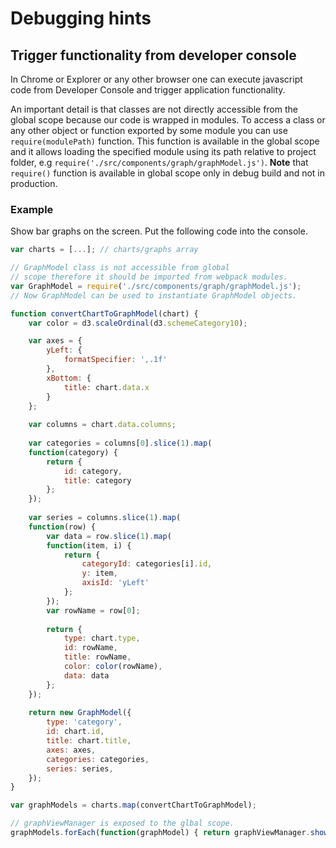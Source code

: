 # Debugging hints

## Trigger functionality from developer console

In Chrome or Explorer or any other browser one can execute javascript code from Developer Console and trigger application functionality.

An important detail is that classes are not directly accessible from the global scope because our code is wrapped in modules. To access a class or any other object or function exported by some module you can use `require(modulePath)` function. This function is available in the global scope and it allows loading the specified module using its path relative to project folder, e.g `require('./src/components/graph/graphModel.js')`. **Note** that `require()` function is available in global scope only in debug build and not in production.

### Example

Show bar graphs on the screen. Put the following code into the console.

```javascript
var charts = [...]; // charts/graphs array

// GraphModel class is not accessible from global 
// scope therefore it should be imported from webpack modules.
var GraphModel = require('./src/components/graph/graphModel.js');
// Now GraphModel can be used to instantiate GraphModel objects.

function convertChartToGraphModel(chart) {
	var color = d3.scaleOrdinal(d3.schemeCategory10);

	var axes = {
		yLeft: {
			formatSpecifier: ',.1f'
		},
		xBottom: {
			title: chart.data.x
		}
	};
	
	var columns = chart.data.columns;
	
	var categories = columns[0].slice(1).map(
	function(category) {
		return {
			id: category,
			title: category
		};
	});
	
	var series = columns.slice(1).map(
	function(row) {
		var data = row.slice(1).map(
		function(item, i) {
			return {
				categoryId: categories[i].id,
				y: item,
				axisId: 'yLeft'			
			};
		});
		var rowName = row[0];
		
		return {
			type: chart.type,
			id: rowName,
			title: rowName,
			color: color(rowName),
			data: data
		};
	});	
	
	return new GraphModel({
		type: 'category',
		id: chart.id,
		title: chart.title,
		axes: axes,
		categories: categories,
		series: series,
	});
}

var graphModels = charts.map(convertChartToGraphModel);

// graphViewManager is exposed to the glbal scope.
graphModels.forEach(function(graphModel) { return graphViewManager.showGraph(graphModel); });
```
